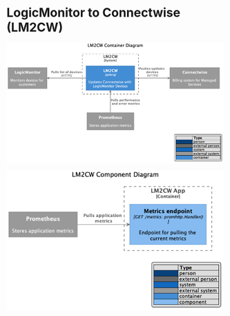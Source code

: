 # LogicMonitor to Connectwise (LM2CW)


![Container Diagram](diagrams/images/Container.png)


![Component Diagram](diagrams/images/Component.png)